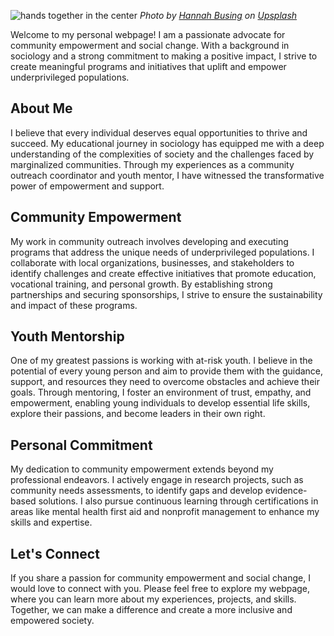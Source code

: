 ---
---

![hands together in the center](./assets/images/hands-together-busing-2020.jpg)
_Photo by [Hannah Busing](https://unsplash.com/@hannahbusing?utm_source=unsplash&utm_medium=referral&utm_content=creditCopyText) on [Upsplash](https://unsplash.com/photos/Zyx1bK9mqmA?utm_source=unsplash&utm_medium=referral&utm_content=creditCopyText)_

Welcome to my personal webpage! I am a passionate advocate for community empowerment and social change. With a background in sociology and a strong commitment to making a positive impact, I strive to create meaningful programs and initiatives that uplift and empower underprivileged populations.

## About Me

I believe that every individual deserves equal opportunities to thrive and succeed. My educational journey in sociology has equipped me with a deep understanding of the complexities of society and the challenges faced by marginalized communities. Through my experiences as a community outreach coordinator and youth mentor, I have witnessed the transformative power of empowerment and support.

## Community Empowerment

My work in community outreach involves developing and executing programs that address the unique needs of underprivileged populations. I collaborate with local organizations, businesses, and stakeholders to identify challenges and create effective initiatives that promote education, vocational training, and personal growth. By establishing strong partnerships and securing sponsorships, I strive to ensure the sustainability and impact of these programs.

## Youth Mentorship

One of my greatest passions is working with at-risk youth. I believe in the potential of every young person and aim to provide them with the guidance, support, and resources they need to overcome obstacles and achieve their goals. Through mentoring, I foster an environment of trust, empathy, and empowerment, enabling young individuals to develop essential life skills, explore their passions, and become leaders in their own right.

## Personal Commitment

My dedication to community empowerment extends beyond my professional endeavors. I actively engage in research projects, such as community needs assessments, to identify gaps and develop evidence-based solutions. I also pursue continuous learning through certifications in areas like mental health first aid and nonprofit management to enhance my skills and expertise.

## Let's Connect

If you share a passion for community empowerment and social change, I would love to connect with you. Please feel free to explore my webpage, where you can learn more about my experiences, projects, and skills. Together, we can make a difference and create a more inclusive and empowered society.
